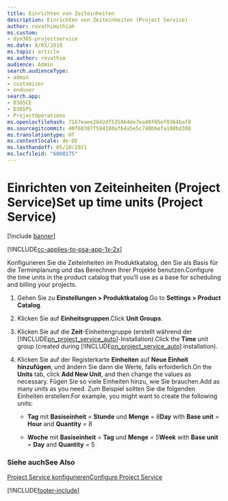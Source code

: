 ```yaml
---
title: Einrichten von Zeiteinheiten
description: Einrichten von Zeiteinheiten (Project Service)
author: revathimuthiah
ms.custom:
- dyn365-projectservice
ms.date: 8/03/2018
ms.topic: article
ms.author: revathim
audience: Admin
search.audienceType:
- admin
- customizer
- enduser
search.app:
- D365CE
- D365PS
- ProjectOperations
ms.openlocfilehash: 7167eaee2842df5358b4de7ea40f65ef0364baf8
ms.sourcegitcommit: 40f68387f594180af64a5e5c748b6efa188bd300
ms.translationtype: HT
ms.contentlocale: de-DE
ms.lasthandoff: 05/10/2021
ms.locfileid: "6008175"
---
```

# <a name="set-up-time-units-project-service"></a><span data-ttu-id="5cae6-103">Einrichten von Zeiteinheiten (Project Service)</span><span class="sxs-lookup"><span data-stu-id="5cae6-103">Set up time units (Project Service)</span></span>

[!include [banner](../includes/psa-now-project-operations.md)]

[!INCLUDE[cc-applies-to-psa-app-1x-2x](../includes/cc-applies-to-psa-app-1x-2x.md)]

<span data-ttu-id="5cae6-104">Konfigurieren Sie die Zeiteinheiten im Produktkatalog, den Sie als Basis für die Terminplanung und das Berechnen Ihrer Projekte benutzen.</span><span class="sxs-lookup"><span data-stu-id="5cae6-104">Configure the time units in the product catalog that you’ll use as a base for scheduling and billing your projects.</span></span>  
  
1. <span data-ttu-id="5cae6-105">Gehen Sie zu **Einstellungen > Produktkatalog**.</span><span class="sxs-lookup"><span data-stu-id="5cae6-105">Go to **Settings > Product Catalog**.</span></span>  
  
2. <span data-ttu-id="5cae6-106">Klicken Sie auf **Einheitsgruppen**.</span><span class="sxs-lookup"><span data-stu-id="5cae6-106">Click **Unit Groups**.</span></span>  
  
3. <span data-ttu-id="5cae6-107">Klicken Sie auf die **Zeit**-Einheitengruppe (erstellt während der [!INCLUDE[pn_project_service_auto](../includes/pn-project-service-auto.md)]-Installation).</span><span class="sxs-lookup"><span data-stu-id="5cae6-107">Click the **Time** unit group (created during [!INCLUDE[pn_project_service_auto](../includes/pn-project-service-auto.md)] installation).</span></span>  
  
4. <span data-ttu-id="5cae6-108">Klicken Sie auf der Registerkarte **Einheiten** auf **Neue Einheit hinzufügen**, und ändern Sie dann die Werte, falls erforderlich.</span><span class="sxs-lookup"><span data-stu-id="5cae6-108">On the **Units** tab, click **Add New Unit**, and then change the values as necessary.</span></span> <span data-ttu-id="5cae6-109">Fügen Sie so viele Einheiten hinzu, wie Sie brauchen.</span><span class="sxs-lookup"><span data-stu-id="5cae6-109">Add as many units as you need.</span></span> <span data-ttu-id="5cae6-110">Zum Beispiel sollten Sie die folgenden Einheiten erstellen:</span><span class="sxs-lookup"><span data-stu-id="5cae6-110">For example, you might want to create the following units:</span></span>  
  
   - <span data-ttu-id="5cae6-111">**Tag** mit **Basiseinheit** = **Stunde** und **Menge** = 8</span><span class="sxs-lookup"><span data-stu-id="5cae6-111">**Day** with **Base unit** = **Hour** and **Quantity** = 8</span></span>  
  
   - <span data-ttu-id="5cae6-112">**Woche** mit **Basiseinheit** = **Tag** und **Menge** = 5</span><span class="sxs-lookup"><span data-stu-id="5cae6-112">**Week** with **Base unit** = **Day** and **Quantity** = 5</span></span>  
  
### <a name="see-also"></a><span data-ttu-id="5cae6-113">Siehe auch</span><span class="sxs-lookup"><span data-stu-id="5cae6-113">See Also</span></span>  
 [<span data-ttu-id="5cae6-114">Project Service konfigurieren</span><span class="sxs-lookup"><span data-stu-id="5cae6-114">Configure Project Service</span></span>](../psa/configure.md)


[!INCLUDE[footer-include](../includes/footer-banner.md)]